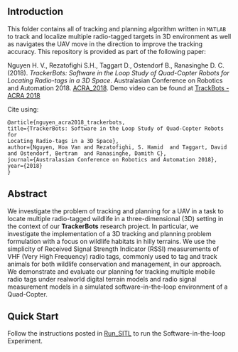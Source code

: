 ## Introduction
This folder contains all of tracking and planning algorithm written in `MATLAB` to track and localize multiple radio-tagged targets in 3D environment as well as navigates the UAV move in the direction to improve the tracking accuracy. This repository is provided as part of the following paper:

Nguyen H. V., Rezatofighi S.H., Taggart D., Ostendorf B., Ranasinghe D. C. (2018). *TrackerBots: Software in the Loop Study of Quad-Copter Robots for Locating Radio-tags in a 3D Space*. Australasian Conference on Robotics and Automation 2018. [ACRA_2018](Paper/ACRA_2018.pdf). Demo video can be found at [TrackBots - ACRA 2018](https://www.youtube.com/watch?v=K-hXbtpvmGY)

Cite using:

```
@article{nguyen_acra2018_trackerbots,
title={TrackerBots: Software in the Loop Study of Quad-Copter Robots for
Locating Radio-tags in a 3D Space},
author={Nguyen, Hoa Van and Rezatofighi, S. Hamid  and Taggart, David and Ostendorf, Bertram  and Ranasinghe, Damith C},
journal={Australasian Conference on Robotics and Automation 2018},
year={2018}
}
```
## Abstract

We investigate the problem of tracking and planning for a UAV in a task to locate multiple radio-tagged wildlife in a three-dimensional (3D) setting in the context of our **TrackerBots** research project. In particular, we investigate the implementation of a 3D tracking and planning problem formulation with a focus on wildlife habitats in hilly terrains. We use the simplicity of Received Signal Strength Indicator (RSSI) measurements of VHF (Very High Frequency) radio tags, commonly used to tag and track animals for both wildlife conservation and management, in our approach. We demonstrate and evaluate our planning for tracking multiple mobile radio tags under realworld digital terrain models and radio signal measurement models in a simulated software-in-the-loop environment of a Quad-Copter. 

## Quick Start

Follow the instructions posted in [Run_SITL](Run_SITL.md) to run the Software-in-the-loop Experiment.